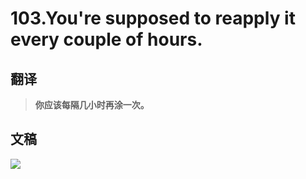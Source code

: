 # 103.You're supposed to reapply it every couple of hours.

## 翻译

> **你应该每隔几小时再涂一次。**

## 文稿

![](https://cdn.jsdelivr.net/gh/imtianx/speaking180/img/103.jpg)

